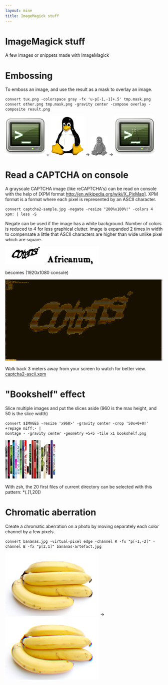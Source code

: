 ```yaml
---
layout: mine
title: ImageMagick stuff
---
```


# ImageMagick stuff #

A few images or snippets made with ImageMagick

# Embossing #

To emboss an image, and use the result as a mask to overlay an image.

```
convert tux.png -colorspace gray -fx 'u-p[-1,-1]+.5' tmp.mask.png
convert other.png tmp.mask.png -gravity center -compose overlay -composite result.png
```

![terminal](term.png) + ![Tux](tux.png) -> ![Mask](mask.png) -> ![Embossed Tux](tuxterm.png)

# Read a CAPTCHA on console #

A grayscale CAPTCHA image (like reCAPTCHA's) can be read on console with the help of [XPM format http://en.wikipedia.org/wiki/X_PixMap].
XPM format is a format where each pixel is represented by an ASCII character.

```
convert captcha2-sample.jpg -negate -resize "200%x100%!" -colors 4 xpm: | less -S
```

Negate can be used if the image has a white background. Number of colors is reduced to 4 for less graphical clutter. Image is expanded 2 times in width to compensate a little that ASCII characters are higher than wide unlike pixel which are square.

![CAPTCHA sample](captcha2-sample.jpg)

becomes (1920x1080 console)

![ASCII CAPTCHA](captcha2-ascii.png)

Walk back 3 meters away from your screen to watch for better view. [captcha2-ascii.xpm](captcha2-ascii.xpm)

# "Bookshelf" effect #

Slice multiple images and put the slices aside (960 is the max height, and 50 is the slice width)

```
convert $IMAGES -resize 'x960>' -gravity center -crop '50x+0+0!' +repage miff:- | 
montage - -gravity center -geometry +5+5 -tile x1 bookshelf.png
```

[![Bookshelf example](bibli.tn.jpg)](bibli.jpg)

With zsh, the 20 first files of current directory can be selected with this pattern: *(.[1,20])

# Chromatic aberration #

Create a chromatic aberration on a photo by moving separately each color channel by a few pixels.

```
convert bananas.jpg -virtual-pixel edge -channel R -fx "p[-1,-2]" -channel B -fx "p[2,1]" bananas-artefact.jpg
```

![bananas](bananas.jpg) -> ![aberration](bananas-artefact.jpg)
